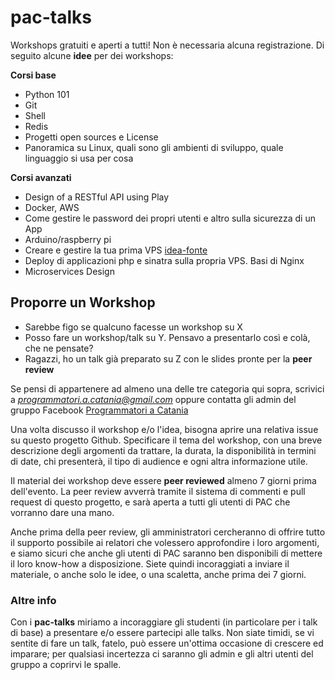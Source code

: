 # pac-talks

Workshops gratuiti e aperti a tutti! Non è necessaria alcuna registrazione.
Di seguito alcune **idee** per dei workshops:

**Corsi base**
* Python 101
* Git
* Shell
* Redis
* Progetti open sources e License
* Panoramica su Linux, quali sono gli ambienti di sviluppo, quale linguaggio si usa per cosa

**Corsi avanzati**
* Design of a RESTful API using Play 
* Docker, AWS
* Come gestire le password dei propri utenti e altro sulla sicurezza di un App
* Arduino/raspberry pi
* Creare e gestire la tua prima VPS [idea-fonte](http://www.codelitt.com/blog/my-first-10-minutes-on-a-server-primer-for-securing-ubuntu/)
* Deploy di applicazioni php e sinatra sulla propria VPS. Basi di Nginx
* Microservices Design

## Proporre un Workshop

* Sarebbe figo se qualcuno facesse un workshop su X
* Posso fare un workshop/talk su Y. Pensavo a presentarlo così e colà, che ne pensate?
* Ragazzi, ho un talk già preparato su Z con le slides pronte per la **peer review**

Se pensi di appartenere ad almeno una delle tre categoria qui sopra, scrivici a *programmatori.a.catania@gmail.com* oppure contatta gli admin del gruppo Facebook [Programmatori a Catania](https://www.facebook.com/groups/programmatoriCatania/)

Una volta discusso il workshop e/o l'idea, bisogna aprire una relativa issue su questo progetto Github. Specificare il tema del workshop, con una breve descrizione degli argomenti da trattare, la durata, la disponibilità in termini di date, chi presenterà, il tipo di audience e ogni altra informazione utile.

Il material dei workshop deve essere **peer reviewed** almeno 7 giorni prima dell'evento. La peer review avverrà tramite il sistema di commenti e pull request di questo progetto, e sarà aperta a tutti gli utenti di PAC che vorranno dare una mano.

Anche prima della peer review, gli amministratori cercheranno di offrire tutto il supporto possibile ai relatori che volessero approfondire i loro argomenti, e siamo sicuri che anche gli utenti di PAC saranno ben disponibili di mettere il loro know-how a disposizione. Siete quindi incoraggiati a inviare il materiale, o anche solo le idee, o una scaletta, anche prima dei 7 giorni. 

### Altre info
Con i **pac-talks** miriamo a incoraggiare gli studenti (in particolare per i talk di base) a presentare e/o essere partecipi alle talks. Non siate timidi, se vi sentite di fare un talk, fatelo, può essere un'ottima occasione di crescere ed imparare; per qualsiasi incertezza ci saranno gli admin e gli altri utenti del gruppo a coprirvi le spalle.
